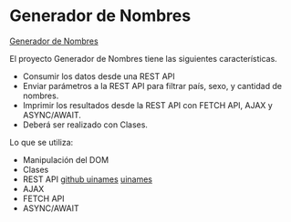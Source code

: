 # Generador de Nombres

[Generador de Nombres]( https://adolfodelarosades.github.io/JS-Proyecto-06-GeneradorNombresDesdeAPI-REST/)

El proyecto Generador de Nombres tiene las siguientes características.

* Consumir los datos desde una REST API
* Enviar parámetros a la REST API para filtrar país, sexo, y cantidad de nombres.
* Imprimir los resultados desde la REST API con FETCH API, AJAX y ASYNC/AWAIT.
* Deberá ser realizado con Clases.

Lo que se utiliza:

* Manipulación del DOM
* Clases
* REST API [github uinames](https://github.com/thm/uinames) [uinames](https://uinames.com/)
* AJAX
* FETCH API
* ASYNC/AWAIT